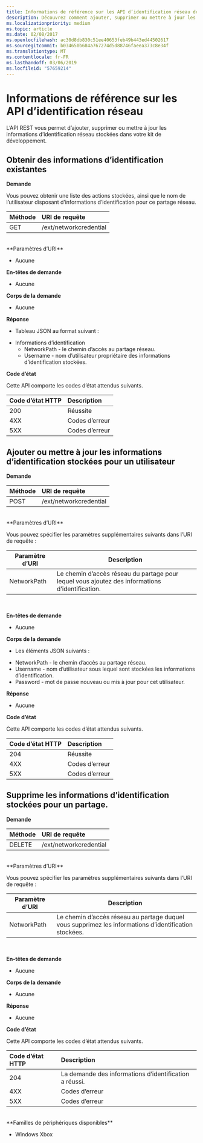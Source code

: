 ```yaml
---
title: Informations de référence sur les API d’identification réseau de Device Portal
description: Découvrez comment ajouter, supprimer ou mettre à jour les informations d’identification réseau par programmation.
ms.localizationpriority: medium
ms.topic: article
ms.date: 02/08/2017
ms.openlocfilehash: ac30d8db830c51ee40653feb49b443ed44502617
ms.sourcegitcommit: b034650b684a767274d5d88746faeea373c8e34f
ms.translationtype: MT
ms.contentlocale: fr-FR
ms.lasthandoff: 03/06/2019
ms.locfileid: "57659214"
---
```

# <a name="network-credentials-api-reference"></a>Informations de référence sur les API d’identification réseau
L’API REST vous permet d’ajouter, supprimer ou mettre à jour les informations d’identification réseau stockées dans votre kit de développement.

## <a name="get-existing-credentials"></a>Obtenir des informations d’identification existantes

**Demande**

Vous pouvez obtenir une liste des actions stockées, ainsi que le nom de l’utilisateur disposant d’informations d’identification pour ce partage réseau.

Méthode      | URI de requête
:------     | :-----
GET | /ext/networkcredential
<br />
**Paramètres d’URI**

- Aucune

**En-têtes de demande**

- Aucune

**Corps de la demande**   

- Aucune

**Réponse**   

- Tableau JSON au format suivant :
* Informations d’identification
  * NetworkPath - le chemin d’accès au partage réseau.
  * Username - nom d’utilisateur propriétaire des informations d’identification stockées.

**Code d’état**

Cette API comporte les codes d’état attendus suivants.

Code d’état HTTP      | Description
:------     | :-----
200 | Réussite
4XX | Codes d’erreur
5XX | Codes d’erreur

## <a name="add-or-update-stored-credentials-for-a-user"></a>Ajouter ou mettre à jour les informations d’identification stockées pour un utilisateur

**Demande**

Méthode      | URI de requête
:------     | :-----
POST | /ext/networkcredential
<br />
**Paramètres d’URI**

Vous pouvez spécifier les paramètres supplémentaires suivants dans l’URI de requête :

| Paramètre d’URI      | Description     | 
| ------------------ |-----------------|
| NetworkPath        | Le chemin d’accès réseau du partage pour lequel vous ajoutez des informations d’identification. |
<br>

**En-têtes de demande**

- Aucune

**Corps de la demande**

- Les éléments JSON suivants :
* NetworkPath - le chemin d’accès au partage réseau.
* Username - nom d’utilisateur sous lequel sont stockées les informations d’identification.
* Password - mot de passe nouveau ou mis à jour pour cet utilisateur.

**Réponse**   

- Aucune  

**Code d’état**

Cette API comporte les codes d’état attendus suivants.

Code d’état HTTP      | Description
:------     | :-----
204 | Réussite
4XX | Codes d’erreur
5XX | Codes d’erreur

## <a name="remove-stored-credentials-for-a-share"></a>Supprime les informations d’identification stockées pour un partage.

**Demande**

Méthode      | URI de requête
:------     | :-----
DELETE | /ext/networkcredential
<br />
**Paramètres d’URI**

Vous pouvez spécifier les paramètres supplémentaires suivants dans l’URI de requête :

| Paramètre d’URI      | Description     | 
| ------------------ |-----------------|
| NetworkPath        | Le chemin d’accès réseau au partage duquel vous supprimez les informations d’identification stockées. |
<br>

**En-têtes de demande**

- Aucune

**Corps de la demande**   

- Aucune

**Réponse**   

- Aucune 

**Code d’état**

Cette API comporte les codes d’état attendus suivants.

Code d’état HTTP      | Description
:------     | :-----
204 | La demande des informations d’identification a réussi.
4XX | Codes d’erreur
5XX | Codes d’erreur

<br />
**Familles de périphériques disponibles**

* Windows Xbox


